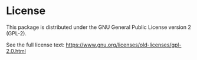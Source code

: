 # License

This package is distributed under the GNU General Public License version 2 (GPL-2).

See the full license text: 
https://www.gnu.org/licenses/old-licenses/gpl-2.0.html
